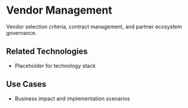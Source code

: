 # Vendor Management

Vendor selection criteria, contract management, and partner ecosystem governance.

## Related Technologies
- Placeholder for technology stack

## Use Cases
- Business impact and implementation scenarios
